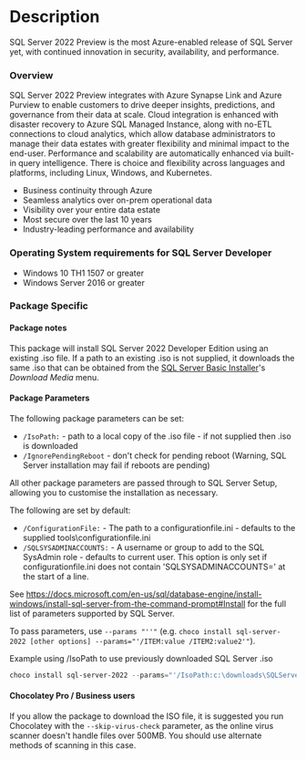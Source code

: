 ﻿# Description

SQL Server 2022 Preview is the most Azure-enabled release of SQL Server yet, with continued innovation in security, availability, and performance.

### Overview

SQL Server 2022 Preview integrates with Azure Synapse Link and Azure Purview to enable customers to drive deeper insights, predictions, and governance from their data at scale. Cloud integration is enhanced with disaster recovery to Azure SQL Managed Instance, along with no-ETL connections to cloud analytics, which allow database administrators to manage their data estates with greater flexibility and minimal impact to the end-user. Performance and scalability are automatically enhanced via built-in query intelligence. There is choice and flexibility across languages and platforms, including Linux, Windows, and Kubernetes.

- Business continuity through Azure
- Seamless analytics over on-prem operational data
- Visibility over your entire data estate
- Most secure over the last 10 years
- Industry-leading performance and availability

### Operating System requirements for SQL Server Developer

- Windows 10 TH1 1507 or greater
- Windows Server 2016 or greater

### Package Specific

#### Package notes

This package will install SQL Server 2022 Developer Edition using an existing .iso file. If a path to an existing .iso is not supplied, it downloads the same .iso that can be obtained from the [SQL Server Basic Installer](https://go.microsoft.com/fwlink/?linkid=2162123&clcid=0x409&culture=en-us&country=us)'s *Download Media* menu.

#### Package Parameters

The following package parameters can be set:

- `/IsoPath:` - path to a local copy of the .iso file - if not supplied then .iso is downloaded
- `/IgnorePendingReboot` - don't check for pending reboot (Warning, SQL Server installation may fail if reboots are pending)

All other package parameters are passed through to SQL Server Setup, allowing you to customise the installation as necessary.

The following are set by default:

- `/ConfigurationFile:` - The path to a configurationfile.ini - defaults to the supplied tools\configurationfile.ini
- `/SQLSYSADMINACCOUNTS:` - A username or group to add to the SQL SysAdmin role - defaults to current user. This option is only set if configurationfile.ini does not contain 'SQLSYSADMINACCOUNTS=' at the start of a line.

See https://docs.microsoft.com/en-us/sql/database-engine/install-windows/install-sql-server-from-the-command-prompt#Install for the full list of parameters supported by SQL Server.

To pass parameters, use `--params "''"` (e.g. `choco install sql-server-2022 [other options] --params="'/ITEM:value /ITEM2:value2'"`).

Example using /IsoPath to use previously downloaded SQL Server .iso

```powershell
choco install sql-server-2022 --params="'/IsoPath:c:\downloads\SQLServer2022-x64-ENU-Dev.iso'"
```

#### Chocolatey Pro / Business users

If you allow the package to download the ISO file, it is suggested you run Chocolatey with the `--skip-virus-check` parameter, as the online virus scanner doesn't handle files over 500MB. You should use alternate methods of scanning in this case.
